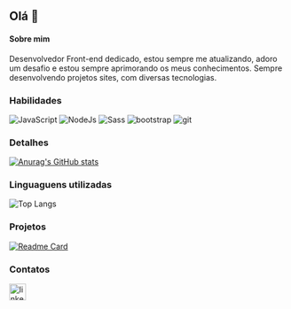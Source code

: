 ## Olá 👋

#### Sobre mim
Desenvolvedor Front-end dedicado, estou sempre me atualizando, adoro um desafio e estou sempre aprimorando os meus conhecimentos. 
Sempre desenvolvendo projetos sites, com diversas tecnologias.

### Habilidades 
![JavaScript](https://img.shields.io/badge/JavaScript-F7DF1E?logo=javascript&logoColor=black&style=for-the-badge)
![NodeJs](https://img.shields.io/badge/Node.js-43853D?logo=node.js&logoColor=white&style=for-the-badge)
![Sass](https://img.shields.io/badge/Sass-CC6699?logo=sass&logoColor=white&style=for-the-badge)
![bootstrap](https://img.shields.io/badge/Bootstrap-563D7C?logo=bootstrap&logoColor=white&style=for-the-badge)
![git](https://img.shields.io/badge/Git-E34F26?logo=git&logoColor=white&style=for-the-badge)

### Detalhes

[![Anurag's GitHub stats](https://github-readme-stats.vercel.app/api?username=enzonagasava&theme=dark)](https://github.com/enzonagasava/github-readme-stats)

### Linguaguens utilizadas
![Top Langs](https://github-readme-stats.vercel.app/api/top-langs/?username=enzonagasava&layout=compact)

### Projetos
[![Readme Card](https://github-readme-stats.vercel.app/api/pin/?username=enzonagasava&repo=clone-card-netflix)](https://github.com/enzonagasava/clone-card-netflix)

### Contatos
[<img src='https://img.shields.io/badge/LinkedIn-0A66C2?logo=linkedin&logoColor=white&style=for-the-badge' alt='linkedin' height='30'>](https://www.linkedin.com/in/enzo-nagasava/)
